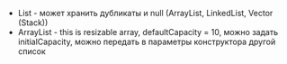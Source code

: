 - List - может хранить дубликаты и null (ArrayList, LinkedList, Vector (Stack))
- ArrayList - this is resizable array, defaultCapacity = 10, можно задать initialCapacity, можно передать в параметры конструктора другой список  
